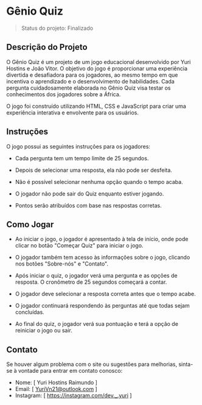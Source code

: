 # Gênio Quiz

> Status do projeto: Finalizado

## Descrição do Projeto

O Gênio Quiz é um projeto de um jogo educacional desenvolvido por Yuri Hostins e João Vitor. O objetivo do jogo é proporcionar uma experiência divertida e desafiadora para os jogadores, ao mesmo tempo em que incentiva o aprendizado e o desenvolvimento de habilidades. Cada pergunta cuidadosamente elaborada no Gênio Quiz visa testar os conhecimentos dos jogadores sobre a África.

O jogo foi construído utilizando HTML, CSS e JavaScript para criar uma experiência interativa e envolvente para os usuários.

## Instruções
O jogo possui as seguintes instruções para os jogadores:

- Cada pergunta tem um tempo limite de 25 segundos.

- Depois de selecionar uma resposta, ela não pode ser desfeita.

- Não é possível selecionar nenhuma opção quando o tempo acaba.

- O jogador não pode sair do Quiz enquanto estiver jogando.

- Pontos serão atribuídos com base nas respostas corretas.

## Como Jogar
- Ao iniciar o jogo, o jogador é apresentado à tela de início, onde pode clicar no botão "Começar Quiz" para iniciar o jogo.

- O jogador também tem acesso às informações sobre o jogo, clicando nos botões "Sobre-nós" e "Contato".

- Após iniciar o quiz, o jogador verá uma pergunta e as opções de resposta. O cronômetro de 25 segundos começará a contar.

- O jogador deve selecionar a resposta correta antes que o tempo acabe.

- O jogador continuará respondendo às perguntas até que todas sejam concluídas.

- Ao final do quiz, o jogador verá sua pontuação e terá a opção de reiniciar o jogo ou sair.

## Contato

Se houver algum problema com o site ou sugestões para melhorias, sinta-se à vontade para entrar em contato conosco:

- Nome: [ Yuri Hostins Raimundo ]
- Email: [ YuriVn21@outlook.com ]
- Instagram: [ https://instagram.com/dev._.yuri ]
